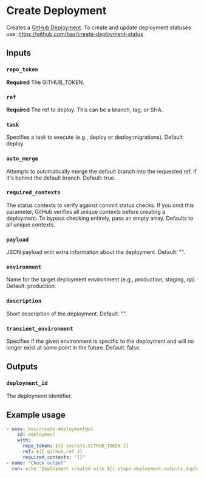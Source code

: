 # Create Deployment

Creates a [GitHub Deployment](https://developer.github.com/v3/repos/deployments/#create-a-deployment). To create and update deployment statuses use: https://github.com/bas/create-deployment-status

## Inputs

### `repo_token`

**Required** The GITHUB_TOKEN.

### `ref`

**Required** The ref to deploy. This can be a branch, tag, or SHA.

### `task`

Specifies a task to execute (e.g., deploy or deploy:migrations). Default: deploy.

### `auto_merge`

Attempts to automatically merge the default branch into the requested ref, if it's behind the default branch. Default: true.

### `required_contexts`

The status contexts to verify against commit status checks. If you omit this parameter, GitHub verifies all unique contexts before creating a deployment. To bypass checking entirely, pass an empty array. Defaults to all unique contexts.

### `payload`

JSON payload with extra information about the deployment. Default: "".

### `environment`

Name for the target deployment environment (e.g., production, staging, qa). Default: production.

### `description`

Short description of the deployment. Default: "".

### `transient_environment`

Specifies if the given environment is specific to the deployment and will no longer exist at some point in the future. Default: false.

## Outputs

### `deployment_id`

The deployment identifier.

## Example usage

```yaml
- uses: bas/create-deployment@v1
    id: deployment
    with:
      repo_token: ${{ secrets.GITHUB_TOKEN }}
      ref: ${{ github.ref }}
      required_contexts: "[]"
- name: "Check output"
  run: echo "Deployment created with ${{ steps.deployment.outputs.deployment_id }}"
```
